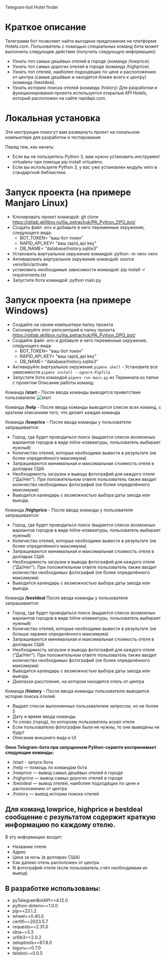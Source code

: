 Telegram-bot Hotel finder

# Краткое описание
Телеграмм бот позволяет найти выгодное предложение на платформе Hotels.com.
Пользователь с помощью специальных команд бота может выполнить следующие действия (получить следующую информацию):
- Узнать топ самых дешёвых отелей в городе (команда /lowprice).
- Узнать топ самых дорогих отелей в городе (команда /highprice).
- Узнать топ отелей, наиболее подходящих по цене и расположению от центра (самые дешёвые и находятся ближе всего к центру)
(команда /bestdeal).
- Узнать историю поиска отелей (команда /history)
Для разработки и функционирования проекта используется открытый API Hotels, который расположен на сайте rapidapi.com.

# Локальная установка
Эти инструкции помогут вам развернуть проект на локальном компьютере для разработки и тестирования

Перед тем, как начать:
- Если вы не пользуетесь Python 3, вам нужно установить инструмент virtualenv при помощи pip install virtualenv.
- Если вы используете Python 3, у вас уже установлен модуль venv в стандартной библиотеке.

# Запуск проекта (на примере Manjaro Linux)
- Клонировать проект командой: git clone https://gitlab.skillbox.ru/ilia_petrachuk/PA_Python_DPO_bot/
- Создать файл .env и добавьте в него переменные окружения, следующего вида:
    - BOT_TOKEN= "ваш бот токен"
    - RAPID_API_KEY= "ваш rapid_api key"
    - DB_NAME= "database/history.sqlite3"
- Установить виртуальное окружение командой: python -m venv venv
- Активировать виртуальное окружение командой: source venv/bin/activate
- установить необходимые зависимости командой: pip install -r requirements.txt
- Запустите бота командой: python main.py

# Запуск проекта (на примере Windows)
- Создайте на своем компьютере папку проекта
- Склонируйте этот репозиторий в папку проекта https://gitlab.skillbox.ru/ilia_petrachuk/PA_Python_DPO_bot/
- Создайте файл .env и добавьте в него переменные окружения, следующего вида:
    - BOT_TOKEN= "ваш бот токен"
    - RAPID_API_KEY= "ваш rapid_api key"
    - DB_NAME= "database/history.sqlite3"
- Активируйте виртуальное окружение `pipenv shell` - Установите все зависимости `pipenv install --ignore-Pipfile` 
- Запустите бота командой `pipenv run main.py` из Терминала из папки с проектом
Описание работы команд:

Команда **/start** - После ввода команды выводится приветствие пользователю
![start](https://disk.yandex.ru/d/_p2lnRVPkXKJ5A.2023-06-11_15-36-54.png)

Команда **/help** - После ввода команды выводится список всех команд, с кратким описанием того, что делает каждая команда

Команда **/lowprice** - После ввода команды у пользователя запрашивается:
- Город, где будет проводиться поиск
(выдается список возможных вариантов городов в виде inline-клавиатуры, пользователь выбирает нужный)
- Количество отелей, которые необходимо вывести в результате (не более определённого максимума)
- Запрашиваются минимальная и максимальная стоимость отеля в долларах США
- Необходимость загрузки и вывода фотографий для каждого отеля (“Да/Нет”). 
При положительном ответе пользователь также вводит количество необходимых фотографий (не более определённого максимума)
- Выводится календарь с возможностью выбора даты заезда или выезда.

Команда **/highprice** - После ввода команды у пользователя запрашивается:
- Город, где будет проводиться поиск 
(выдается список возможных вариантов городов в виде inline-клавиатуры, пользователь выбирает нужный)
- Количество отелей, которые необходимо вывести в результате (не более определённого максимума)
- Запрашиваются минимальная и максимальная стоимость отеля в долларах США
- Необходимость загрузки и вывода фотографий для каждого отеля (“Да/Нет”).
При положительном ответе пользователь также вводит количество необходимых фотографий (не более определённого максимума)
- Выводится календарь с возможностью выбора даты заезда или выезда.

Команда **/bestdeal** После ввода команды у пользователя запрашивается:
- Город, где будет проводиться поиск
(выдается список возможных вариантов городов в виде inline-клавиатуры, пользователь выбирает нужный)
- Количество отелей, которые необходимо вывести в результате (не больше заранее определённого максимума)
- Запрашиваются минимальная и максимальная стоимость отеля в долларах США
- Необходимость загрузки и вывода фотографий для каждого отеля (“Да/Нет”). 
При положительном ответе пользователь также вводит количество необходимых фотографий (не более определённого максимума)
- Выводится календарь с возможностью выбора даты заезда или выезда.
- Диапазон расстояния, на котором находится отель от центра

Команда **/history** - После ввода команды пользователю выводится история поиска отелей:
- Выдает список выполненных пользователем запросом, но не более 5
- Дату и время ввода команды
- То слово (город), по которому пользователь искал отели
- Если пользователю фотографии были не нужны, то они выведены не будут
- Описание внешнего вида и UI

**Окно Telegram-бота при запущенном Python-скрипте воспринимает следующие команды:**

- /start - запуск бота
- /help — помощь по командам бота
- /lowprice — вывод самых дешёвых отелей в городе
- /highprice — вывод самых дорогих отелей в городе
- /bestdeal — вывод отелей, наиболее подходящих по цене и расположению от центра
- /history — вывод истории поиска отелей

## Для команд lowprice, highprice и bestdeal сообщение с результатом содержит краткую информацию по каждому отелю. 
В эту информацию входит:
- Название отеля
- Адрес
- Цена за ночь (в долларах США)
- Как далеко отель расположен от центра
- N фотографий отеля (если пользователь счёл необходимым их вывод)

## В разработке использованы:
- pyTelegramBotAPI==4.12.0
- python-dotenv==1.0.0
- pip==23.1.2
- wheel==0.40.0
- certifi==2023.5.7
- requests==2.31.0
- idna~=3.3
- urllib3==2.0.2
- setuptools==67.8.0
- loguru~=0.7.0
- telebot~=0.0.5